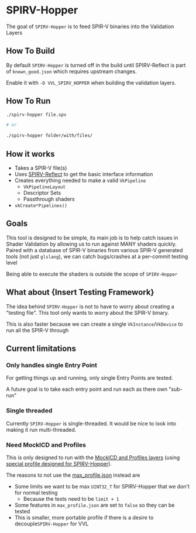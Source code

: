# SPIRV-Hopper

The goal of `SPIRV-Hopper` is to feed SPIR-V binaries into the Validation Layers

## How To Build

By default `SPIRV-Hopper` is turned off in the build until SPIRV-Reflect is part of `known_good.json` which requires upstream changes.

Enable it with `-D VVL_SPIRV_HOPPER` when building the validation layers.

## How To Run

```bash
./spirv-hopper file.spv

# or

./spirv-hopper folder/with/files/
```

## How it works

- Takes a SPIR-V file(s)
- Uses [SPIRV-Reflect](https://github.com/KhronosGroup/SPIRV-Reflect) to get the basic interface information
- Creates everything needed to make a valid `VkPipeline`
    - `VkPipelineLayout`
    - Descriptor Sets
    - Passthrough shaders
- `vkCreate*Pipelines()`

## Goals

This tool is designed to be simple, its main job is to help catch issues in Shader Validation by allowing us to run against MANY shaders quickly. Paired with a database of SPIR-V binaries from various SPIR-V generated tools (not just `glslang`), we can catch bugs/crashes at a per-commit testing level

Being able to execute the shaders is outside the scope of `SPIRV-Hopper`

## What about {Insert Testing Framework}

The idea behind `SPIRV-Hopper` is not to have to worry about creating a "testing file". This tool only wants to worry about the SPIR-V binary.

This is also faster because we can create a single `VkInstance`/`VkDevice` to run all the SPIR-V through

## Current limitations

### Only handles single Entry Point

For getting things up and running, only single Entry Points are tested.

A future goal is to take each entry point and run each as there own "sub-run"

### Single threaded

Currently `SPIRV-Hopper` is single-threaded. It would be nice to look into making it run multi-threaded.

### Need MockICD and Profiles

This is only designed to run with the [MockICD and Profiles layers](https://github.com/KhronosGroup/Vulkan-ValidationLayers/tree/main/tests#running-tests-on-mockicd-and-profiles-layer) (using [special profile designed for SPIRV-Hopper](../device_profiles/spirv_hopper_profile.json)).

The reasons to not use the [max_profile.json](../device_profiles/max_profile.json) instead are

- Some limits we want to be max `UINT32_T` for SPIRV-Hopper that we don't for normal testing
    - Because the tests need to be `limit + 1`
- Some features in `max_profile.json` are set to `false` so they can be tested
- This is smaller, more portable profile if there is a desire to decouple`SPIRV-Hopper` for VVL
